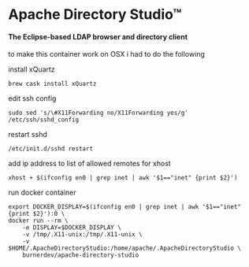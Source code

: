 # Apache Directory Studio™

#### The Eclipse-based LDAP browser and directory client

to make this container work on OSX i had to do the following

install xQuartz
```
brew cask install xQuartz
```

edit ssh config
```
sudo sed 's/\#X11Forwarding no/X11Forwarding yes/g' /etc/ssh/sshd_config 
```

restart sshd
```
/etc/init.d/sshd restart
```


add ip address to list of allowed remotes for xhost
```
xhost + $(ifconfig en0 | grep inet | awk '$1=="inet" {print $2}')
```

run docker container
```
export DOCKER_DISPLAY=$(ifconfig en0 | grep inet | awk '$1=="inet" {print $2}'):0 \
docker run --rm \
    -e DISPLAY=$DOCKER_DISPLAY \
    -v /tmp/.X11-unix:/tmp/.X11-unix \
    -v $HOME/.ApacheDirectoryStudio:/home/apache/.ApacheDirectoryStudio \
    burnerdev/apache-directory-studio
```
